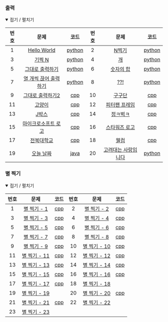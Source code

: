 ### 출력

<details open> <summary> 접기 / 펼치기 </summary>

| 번호 | 문제                                                           | 코드                      | 번호 | 문제                                                  | 코드                    |
|:----:|:--------------------------------------------------------------:|:-------------------------:|:----:|:-----------------------------------------------------:|:-----------------------:|
|  1   |      [Hello World](https://www.acmicpc.net/problem/2557)       |  [python](source/2557.py)   |  2   |     [N찍기](https://www.acmicpc.net/problem/2741)     | [python](source/2741.py)  |
|  3   |         [기찍 N](https://www.acmicpc.net/problem/2742)         |  [python](source/2742.cpp)   |  4   |      [개](https://www.acmicpc.net/problem/10172)      | [python](source/10172.cpp) |
|  5   |    [그대로 출력하기](https://www.acmicpc.net/problem/11718)    |  [python](source/11718.cpp)  |  6   |  [숫자의 합](https://www.acmicpc.net/problem/11720)   | [python](source/11720.cpp) |
|  7   | [열 개씩 끊어 출력하기](https://www.acmicpc.net/problem/11721) |  [python](source/11721.cpp)  |  8   |     [??!](https://www.acmicpc.net/problem/10926)      | [python](source/10926.cpp) |
|  9   |   [그대로 출력하기2](https://www.acmicpc.net/problem/11719)    |  [cpp](source/11719.cpp)  |  10  |    [구구단](https://www.acmicpc.net/problem/2739)     | [cpp](source/2739.cpp)  |
|  11  |        [고양이](https://www.acmicpc.net/problem/10171)         |  [cpp](source/10171.cpp)  |  12  | [피터팬 프레임](https://www.acmicpc.net/problem/3054) | [cpp](source/3054.cpp)  |
|  13  |         [J박스](https://www.acmicpc.net/problem/5354)          |  [cpp](source/5354.cpp)   |  14  |   [정ㅋ벅ㅋ](https://www.acmicpc.net/problem/1237)    | [cpp](source/1237.cpp)  |
|  15  |  [마이크로소프트 로고](https://www.acmicpc.net/problem/5338)   |  [cpp](source/5338.cpp)   |  16  | [스타워즈 로고](https://www.acmicpc.net/problem/9653) | [cpp](source/9653.cpp)  |
|  17  |      [전북대학교](https://www.acmicpc.net/problem/14624)       |  [cpp](source/14624.cpp)  |  18  |     [웰컴](https://www.acmicpc.net/problem/5337)      | [cpp](source/5337.cpp)  |
|  19  |       [오늘 날짜](https://www.acmicpc.net/problem/10699)       | [java](source/10699.java) |  20  | [고려대는 사랑입니다](https://www.acmicpc.net/problem/11942) | [python](source/11942.py)  |                                                |                         |

</details>

### 별 찍기

<details open> <summary> 접기 / 펼치기 </summary>

| 번호 | 문제                                                  | 코드                    | 번호 | 문제                                                  | 코드                    |
|:----:|:-----------------------------------------------------:|:-----------------------:|:----:|:-----------------------------------------------------:|:-----------------------:|
|  1   |  [별 찍기 - 1](https://www.acmicpc.net/problem/2438)  | [cpp](source/2438.py)  |  2   |  [별 찍기 - 2](https://www.acmicpc.net/problem/2439)  | [cpp](source/2439.py)  |
|  3   |  [별 찍기 - 3](https://www.acmicpc.net/problem/2440)  | [cpp](source/2440.py)  |  4   |  [별 찍기 - 4](https://www.acmicpc.net/problem/2441)  | [cpp](source/2441.py)  |
|  5   |  [별 찍기 - 5](https://www.acmicpc.net/problem/2442)  | [cpp](source/2445.py)  |  6   |  [별 찍기 - 6](https://www.acmicpc.net/problem/2443)  | [cpp](source/2443.py)  |
|  7   |  [별 찍기 - 7](https://www.acmicpc.net/problem/2444)  | [cpp](source/2444.py)  |  8   |  [별 찍기 - 8](https://www.acmicpc.net/problem/2445)  | [cpp](source/2445.py)  |
|  9   |  [별 찍기 - 9](https://www.acmicpc.net/problem/2446)  | [cpp](source/2446.py)  |  10  | [별 찍기 - 10](https://www.acmicpc.net/problem/2447)  | [cpp](source/2447.py)  |
|  11  | [별 찍기 - 11](https://www.acmicpc.net/problem/2448)  | [cpp](source/2448.cpp)  |  12  | [별 찍기 - 12](https://www.acmicpc.net/problem/2522)  | [cpp](source/2522.py)  |
|  13  | [별 찍기 - 13](https://www.acmicpc.net/problem/2523)  | [cpp](source/2523.cpp)  |  14  | [별 찍기 - 14](https://www.acmicpc.net/problem/2556)  | [cpp](source/2556.py)  |
|  15  | [별 찍기 - 15](https://www.acmicpc.net/problem/10990) | [cpp](source/10990.cpp) |  16  | [별 찍기 - 16](https://www.acmicpc.net/problem/10991) | [cpp](source/10991.cpp) |
|  17  | [별 찍기 - 17](https://www.acmicpc.net/problem/10992) | [cpp](source/10992.cpp) |  18  | [별 찍기 - 18](https://www.acmicpc.net/problem/10993) |                         |
|  19  | [별 찍기 - 19](https://www.acmicpc.net/problem/10994) |                         |  20  | [별 찍기 - 20](https://www.acmicpc.net/problem/10995) | [cpp](source/10995.cpp) |
|  21  | [별 찍기 - 21](https://www.acmicpc.net/problem/10996) | [cpp](source/10996.cpp) |  22  | [별 찍기 - 22](https://www.acmicpc.net/problem/10997) |                         |
|  23  | [별 찍기 - 23](https://www.acmicpc.net/problem/13015) |                         |      |                                                       |                         |

</details>
